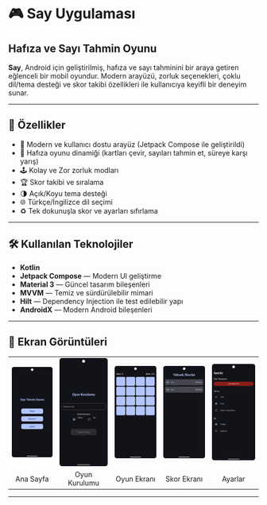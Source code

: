 # 🎮 Say Uygulaması
## Hafıza ve Sayı Tahmin Oyunu

**Say**, Android için geliştirilmiş, hafıza ve sayı tahminini bir araya getiren eğlenceli bir mobil oyundur. Modern arayüzü, zorluk seçenekleri, çoklu dil/tema desteği ve skor takibi özellikleri ile kullanıcıya keyifli bir deneyim sunar.

---

## 🚀 Özellikler

- 🎨 Modern ve kullanıcı dostu arayüz (Jetpack Compose ile geliştirildi)
- 🧠 Hafıza oyunu dinamiği (kartları çevir, sayıları tahmin et, süreye karşı yarış)
- 🕹️ Kolay ve Zor zorluk modları
- 🏆 Skor takibi ve sıralama
- 🌗 Açık/Koyu tema desteği
- 🌐 Türkçe/İngilizce dil seçimi
- ♻️ Tek dokunuşla skor ve ayarları sıfırlama

---

## 🛠️ Kullanılan Teknolojiler

- **Kotlin**
- **Jetpack Compose** — Modern UI geliştirme
- **Material 3** — Güncel tasarım bileşenleri
- **MVVM** — Temiz ve sürdürülebilir mimari
- **Hilt** — Dependency Injection ile test edilebilir yapı
- **AndroidX** — Modern Android bileşenleri

---

## 📱 Ekran Görüntüleri

<table>
  <tr>
    <td align="center"><img src="ss/main_page.png" width="160"/></td>
    <td align="center"><img src="ss/gameSetup_page.png" width="160"/></td>
    <td align="center"><img src="ss/game_screen.png" width="160"/></td>
    <td align="center"><img src="ss/scor_screen.png" width="160"/></td>
    <td align="center"><img src="ss/settings_screen.png" width="160"/></td>
  </tr>
  <tr>
    <td align="center">Ana Sayfa</td>
    <td align="center">Oyun Kurulumu</td>
    <td align="center">Oyun Ekranı</td>
    <td align="center">Skor Ekranı</td>
    <td align="center">Ayarlar</td>
  </tr>
</table>

---

